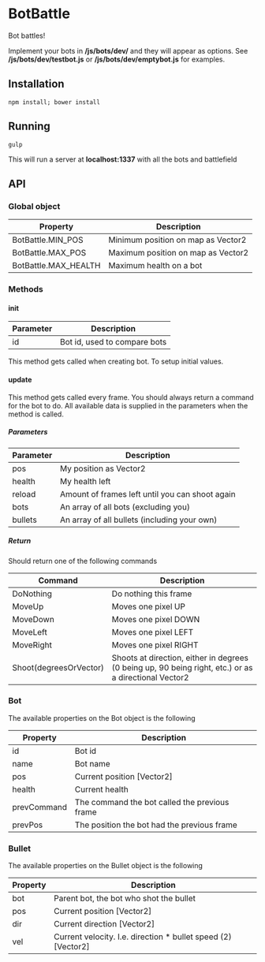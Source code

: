 BotBattle
========

Bot battles!

Implement your bots in __/js/bots/dev/__ and they will appear as options. See __/js/bots/dev/testbot.js__ or __/js/bots/dev/emptybot.js__ for examples.

## Installation

    npm install; bower install

## Running

    gulp

This will run a server at __localhost:1337__ with all the bots and battlefield

## API

### Global object

Property            | Description
------------------- | -------------
BotBattle.MIN_POS    | Minimum position on map as Vector2
BotBattle.MAX_POS    | Maximum position on map as Vector2
BotBattle.MAX_HEALTH | Maximum health on a bot


### Methods

#### init
Parameter | Description
--------- | -------------
id        | Bot id, used to compare bots

This method gets called when creating bot. To setup initial values.

#### update

This method gets called every frame. You should always return a command for the bot to do. All available data is supplied in the parameters when the method is called.

##### Parameters
Parameter | Description
--------- | -------------
pos       | My position as Vector2
health    | My health left
reload    | Amount of frames left until you can shoot again
bots      | An array of all bots (excluding you)
bullets   | An array of all bullets (including your own)

##### Return
Should return one of the following commands

Command   | Description
--------- | -------------
DoNothing | Do nothing this frame
MoveUp    | Moves one pixel UP
MoveDown  | Moves one pixel DOWN
MoveLeft  | Moves one pixel LEFT
MoveRight | Moves one pixel RIGHT
Shoot(degreesOrVector) | Shoots at direction, either in degrees (0 being up, 90 being right, etc.) or as a directional Vector2


### Bot

The available properties on the Bot object is the following

Property    | Description
----------- | -------------
id          | Bot id
name        | Bot name
pos         | Current position [Vector2]
health      | Current health
prevCommand | The command the bot called the previous frame
prevPos     | The position the bot had the previous frame


### Bullet

The available properties on the Bullet object is the following

Property   | Description
---------- | -------------
bot        | Parent bot, the bot who shot the bullet
pos        | Current position [Vector2]
dir        | Current direction [Vector2]
vel        | Current velocity. I.e. direction * bullet speed (2) [Vector2]
